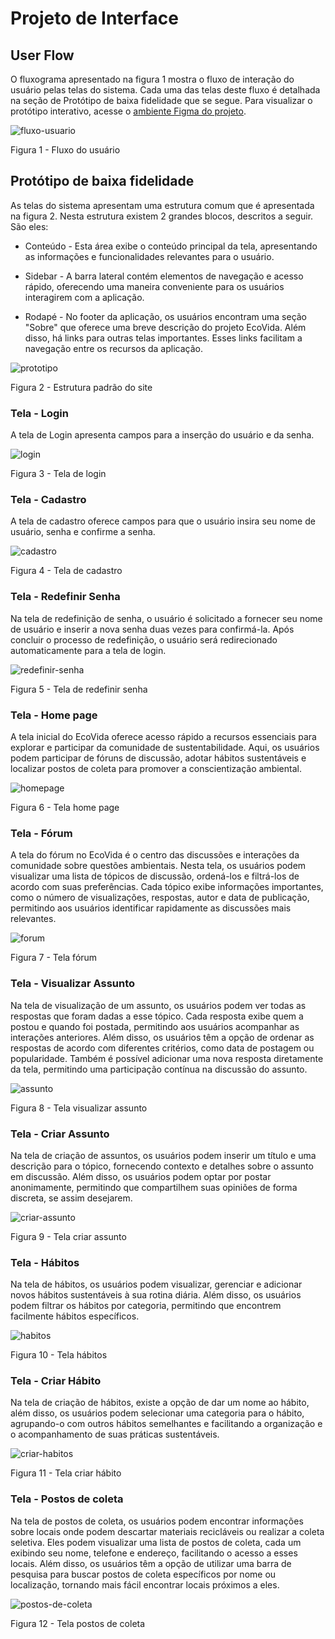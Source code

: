 
# Projeto de Interface


## User Flow

O fluxograma apresentado na figura 1 mostra o fluxo de interação do usuário pelas telas do sistema. Cada uma das telas deste fluxo é detalhada na seção de Protótipo de baixa fidelidade que se segue. Para visualizar o protótipo interativo, acesse o [ambiente Figma do projeto](https://www.figma.com/proto/oR3sWLwY6E2zGtUJguA1U8/EcoVida---Visualiza%C3%A7%C3%A3o?type=design&node-id=2-21&t=mcLMDAikljFHkgV2-1&scaling=min-zoom&page-id=0%3A1&mode=design).

  ![fluxo-usuario](https://cdn.discordapp.com/attachments/737069685333557319/1229185910659088527/EcoVida_-_Fluxo_do_Usuario.png?ex=662ec396&is=661c4e96&hm=32cf959fb4f2640791194d6931ea176186d5df79d253feca218de7eaa37f994b&)

Figura 1 - Fluxo do usuário


## Protótipo de baixa fidelidade

As telas do sistema apresentam uma estrutura comum que é apresentada na figura 2. Nesta estrutura existem 2 grandes blocos, descritos a seguir. São eles:

- Conteúdo - Esta área exibe o conteúdo principal da tela, apresentando as informações e funcionalidades relevantes para o usuário.

 - Sidebar - A barra lateral contém elementos de navegação e acesso rápido, oferecendo uma maneira conveniente para os usuários interagirem com a aplicação.

 - Rodapé - No footer da aplicação, os usuários encontram uma seção "Sobre" que oferece uma breve descrição do projeto EcoVida. Além disso, há links para outras telas importantes. Esses links facilitam a navegação entre os recursos da aplicação.


![prototipo](https://cdn.discordapp.com/attachments/737069685333557319/1229163330095153213/EcoVida_-_baixa_qualidade.png?ex=662eae8e&is=661c398e&hm=b0d4f06c9c100479cf11fd56de3ccae84bebbb5af677cc4579847c8fd400d843&)

Figura 2 - Estrutura padrão do site



### Tela - Login

A tela de Login apresenta campos para a inserção do usuário e da senha.
  
![login](https://media.discordapp.net/attachments/1038811979856494602/1226999681372913755/Tela_login.png?ex=6626cf80&is=66145a80&hm=b74b99bea5f06c8b28cb07fffdb6d0091638b48bb33ca2b9009e31971665b9e7&=&format=webp&quality=lossless&width=906&height=565)

  
 Figura 3 - Tela de login

 ### Tela - Cadastro

A tela de cadastro oferece campos para que o usuário insira seu nome de usuário, senha e confirme a senha.

![cadastro](https://cdn.discordapp.com/attachments/737069685333557319/1229173431959027865/EcoVida_-_Cadastro.png?ex=662eb7f7&is=661c42f7&hm=11cf4af47d98eff8e8551ebfcfea799f8ae2b60cb54ef54472eea6adfb1c3b2b&)

  
 Figura 4 - Tela de cadastro

 ### Tela - Redefinir Senha

Na tela de redefinição de senha, o usuário é solicitado a fornecer seu nome de usuário e inserir a nova senha duas vezes para confirmá-la. Após concluir o processo de redefinição, o usuário será redirecionado automaticamente para a tela de login.
  
![redefinir-senha](https://media.discordapp.net/attachments/1038811979856494602/1226999233610121276/redefinir_tela.png?ex=6626cf15&is=66145a15&hm=6d6affe6290f9d1d2f33a7049b43d66b53fcfe01cc1b34aa0f6ef970930f9ade&=&format=webp&quality=lossless&width=901&height=565)

  
 Figura 5 - Tela  de redefinir senha





### Tela - Home page

A tela inicial do EcoVida oferece acesso rápido a recursos essenciais para explorar e participar da comunidade de sustentabilidade. Aqui, os usuários podem participar de fóruns de discussão, adotar hábitos sustentáveis e localizar postos de coleta para promover a conscientização ambiental.
  
![homepage](https://cdn.discordapp.com/attachments/737069685333557319/1229164881937436682/EcoVida_-_Home.png?ex=662eb000&is=661c3b00&hm=0aa671d43e4361a57f0e463cd25070ddc1bdcb4813b20fce3345657685d151df&)

Figura 6 - Tela home page


### Tela - Fórum

A tela do fórum no EcoVida é o centro das discussões e interações da comunidade sobre questões ambientais. Nesta tela, os usuários podem visualizar uma lista de tópicos de discussão, ordená-los e filtrá-los de acordo com suas preferências. Cada tópico exibe informações importantes, como o número de visualizações, respostas, autor e data de publicação, permitindo aos usuários identificar rapidamente as discussões mais relevantes.
  
![forum](https://cdn.discordapp.com/attachments/737069685333557319/1229166324828082186/EcoVida_-_Forum.png?ex=662eb158&is=661c3c58&hm=d4103198520a9d0fe944524ef1f968aec37e7aa2d795b1603d6076f64cf9fae5&)

Figura 7 - Tela fórum

### Tela - Visualizar Assunto

Na tela de visualização de um assunto, os usuários podem ver todas as respostas que foram dadas a esse tópico. Cada resposta exibe quem a postou e quando foi postada, permitindo aos usuários acompanhar as interações anteriores. Além disso, os usuários têm a opção de ordenar as respostas de acordo com diferentes critérios, como data de postagem ou popularidade. Também é possível adicionar uma nova resposta diretamente da tela, permitindo uma participação contínua na discussão do assunto.
  
![assunto](https://cdn.discordapp.com/attachments/737069685333557319/1229184340978831541/EcoVida_-_Assunto.png?ex=662ec220&is=661c4d20&hm=8244d565ffa01272a8f56e4f53b96ec126413b1d5396b718538859f72442a8dc&)

Figura 8 - Tela visualizar assunto

### Tela - Criar Assunto

Na tela de criação de assuntos, os usuários podem inserir um título e uma descrição para o tópico, fornecendo contexto e detalhes sobre o assunto em discussão. Além disso, os usuários podem optar por postar anonimamente, permitindo que compartilhem suas opiniões de forma discreta, se assim desejarem.
  
![criar-assunto](https://cdn.discordapp.com/attachments/737069685333557319/1229167759116599366/EcoVida_-_Criar_Assunto.png?ex=662eb2ae&is=661c3dae&hm=c93b88d62db29d856a386f96b7beeb6e53c5c628d0f548571caccb3c7aca38ef&)

Figura 9 - Tela criar assunto


### Tela - Hábitos

Na tela de hábitos, os usuários podem visualizar, gerenciar e adicionar novos hábitos sustentáveis à sua rotina diária. Além disso, os usuários podem filtrar os hábitos por categoria, permitindo que encontrem facilmente hábitos específicos.
  
![habitos](https://cdn.discordapp.com/attachments/737069685333557319/1229168234306080818/EcoVida_-_Habitos.png?ex=662eb31f&is=661c3e1f&hm=acef94e2667de00d638067905b65413bbe001c080e9c8aedf03598d30e8da24e&)

Figura 10 - Tela hábitos


### Tela - Criar Hábito

Na tela de criação de hábitos, existe a opção de dar um nome ao hábito, além disso, os usuários podem selecionar uma categoria para o hábito, agrupando-o com outros hábitos semelhantes e facilitando a organização e o acompanhamento de suas práticas sustentáveis. 

![criar-habitos](https://cdn.discordapp.com/attachments/737069685333557319/1229170807733882942/EcoVida_-_Criar_Habito.png?ex=662eb585&is=661c4085&hm=1b7e0c2f0a0dfd73d2e5c5899acf880320116bf15fe098f35667254e4bc9f26a&)

Figura 11 - Tela criar hábito

### Tela - Postos de coleta

Na tela de postos de coleta, os usuários podem encontrar informações sobre locais onde podem descartar materiais recicláveis ​​ou realizar a coleta seletiva. Eles podem visualizar uma lista de postos de coleta, cada um exibindo seu nome, telefone e endereço, facilitando o acesso a esses locais. Além disso, os usuários têm a opção de utilizar uma barra de pesquisa para buscar postos de coleta específicos por nome ou localização, tornando mais fácil encontrar locais próximos a eles.

![postos-de-coleta](https://cdn.discordapp.com/attachments/737069685333557319/1229175908359868518/EcoVida_-_Postos_de_Coleta.png?ex=662eba45&is=661c4545&hm=77696b7d634691d65ce43e11f2c9d936f5f752c9bfe71712010cb7477a91ef8f&)

Figura 12 - Tela postos de coleta



